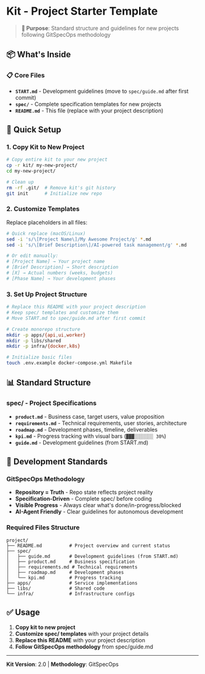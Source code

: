 # Kit - Project Starter Template

> **🎯 Purpose**: Standard structure and guidelines for new projects following GitSpecOps methodology

## 📦 What's Inside

### **📋 Core Files**
- **`START.md`** - Development guidelines (move to `spec/guide.md` after first commit)
- **`spec/`** - Complete specification templates for new projects
- **`README.md`** - This file (replace with your project description)

## 🚀 Quick Setup

### 1. Copy Kit to New Project
```bash
# Copy entire kit to your new project
cp -r kit/ my-new-project/
cd my-new-project/

# Clean up
rm -rf .git/  # Remove kit's git history
git init      # Initialize new repo
```

### 2. Customize Templates
Replace placeholders in all files:
```bash
# Quick replace (macOS/Linux)
sed -i 's/\[Project Name\]/My Awesome Project/g' *.md
sed -i 's/\[Brief Description\]/AI-powered task management/g' *.md

# Or edit manually:
# [Project Name] → Your project name
# [Brief Description] → Short description
# [X] → Actual numbers (weeks, budgets)
# [Phase Name] → Your development phases
```

### 3. Set Up Project Structure
```bash
# Replace this README with your project description
# Keep spec/ templates and customize them
# Move START.md to spec/guide.md after first commit

# Create monorepo structure
mkdir -p apps/{api,ui,worker}
mkdir -p libs/shared
mkdir -p infra/{docker,k8s}

# Initialize basic files
touch .env.example docker-compose.yml Makefile
```

## 📊 Standard Structure

### **spec/** - Project Specifications
- **`product.md`** - Business case, target users, value proposition
- **`requirements.md`** - Technical requirements, user stories, architecture  
- **`roadmap.md`** - Development phases, timeline, deliverables
- **`kpi.md`** - Progress tracking with visual bars (`▓▓▓░░░░░░░ 30%`)
- **`guide.md`** - Development guidelines (from START.md)

## 🎯 Development Standards

### **GitSpecOps Methodology**
- **Repository = Truth** - Repo state reflects project reality
- **Specification-Driven** - Complete spec/ before coding
- **Visible Progress** - Always clear what's done/in-progress/blocked
- **AI-Agent Friendly** - Clear guidelines for autonomous development

### **Required Files Structure**
```
project/
├── README.md          # Project overview and current status
├── spec/
│   ├── guide.md       # Development guidelines (from START.md)
│   ├── product.md     # Business specification
│   ├── requirements.md # Technical requirements
│   ├── roadmap.md     # Development phases
│   └── kpi.md         # Progress tracking
├── apps/              # Service implementations
├── libs/              # Shared code
└── infra/             # Infrastructure configs
```

## ✅ Usage

1. **Copy kit to new project**
2. **Customize spec/ templates** with your project details
3. **Replace this README** with your project description
4. **Follow GitSpecOps methodology** from spec/guide.md

---

**Kit Version**: 2.0 | **Methodology**: GitSpecOps
